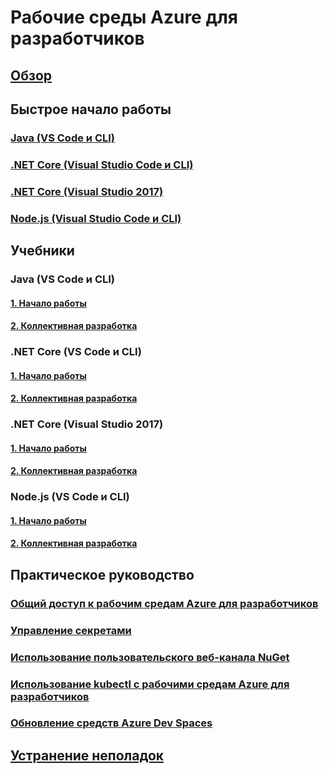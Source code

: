 # Рабочие среды Azure для разработчиков
## [Обзор](index.yml)

## Быстрое начало работы
### [Java (VS Code и CLI)](quickstart-java.md)
### [.NET Core (Visual Studio Code и CLI)](quickstart-netcore.md)
### [.NET Core (Visual Studio 2017)](quickstart-netcore-visualstudio.md)
### [Node.js (Visual Studio Code и CLI)](quickstart-nodejs.md)

## Учебники
### Java (VS Code и CLI)
#### [1. Начало работы](get-started-java.md)
#### [2. Коллективная разработка](team-development-java.md)
### .NET Core (VS Code и CLI)
#### [1. Начало работы](get-started-netcore.md)
#### [2. Коллективная разработка](team-development-netcore.md)
### .NET Core (Visual Studio 2017)
#### [1. Начало работы](get-started-netcore-visualstudio.md)
#### [2. Коллективная разработка](team-development-netcore-visualstudio.md)
### Node.js (VS Code и CLI)
#### [1. Начало работы](get-started-nodejs.md)
#### [2. Коллективная разработка](team-development-nodejs.md)

## Практическое руководство
### [Общий доступ к рабочим средам Azure для разработчиков](how-to/share-dev-spaces.md)
### [Управление секретами](how-to/manage-secrets.md)
### [Использование пользовательского веб-канала NuGet](how-to/use-custom-nuget-feed.md)
### [Использование kubectl с рабочими средам Azure для разработчиков](how-to/use-kubectl-with-azure-dev-spaces.md)
### [Обновление средств Azure Dev Spaces](how-to/upgrade-tools.md)

## [Устранение неполадок](troubleshooting.md)



